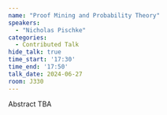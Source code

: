 ```yaml
---
name: "Proof Mining and Probability Theory"
speakers:
  - "Nicholas Pischke"
categories:
  - Contributed Talk
hide_talk: true
time_start: '17:30'
time_end: '17:50'
talk_date: 2024-06-27
room: J330
---
```


Abstract TBA
